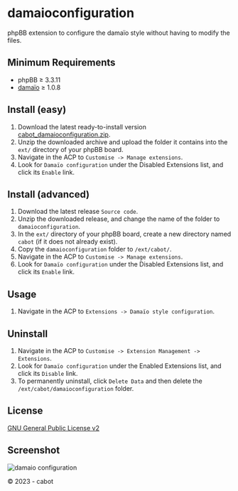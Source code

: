 # damaioconfiguration
phpBB extension to configure the damaïo style without having to modify the files.

## Minimum Requirements
* phpBB ≥ 3.3.11
* [damaïo](https://github.com/cabot/damaio) ≥ 1.0.8

## Install (easy)
1. Download the latest ready-to-install version [cabot_damaioconfiguration.zip](https://github.com/cabot/damaioconfiguration/releases/latest/download/cabot_damaioconfiguration.zip).
2. Unzip the downloaded archive and upload the folder it contains into the `ext/` directory of your phpBB board.
3. Navigate in the ACP to `Customise -> Manage extensions`.
4. Look for `Damaïo configuration` under the Disabled Extensions list, and click its `Enable` link.

## Install (advanced)
1. Download the latest release `Source code`.
2. Unzip the downloaded release, and change the name of the folder to `damaioconfiguration`.
3. In the `ext/` directory of your phpBB board, create a new directory named `cabot` (if it does not already exist).
4. Copy the `damaioconfiguration` folder to `/ext/cabot/`.
5. Navigate in the ACP to `Customise -> Manage extensions`.
6. Look for `Damaïo configuration` under the Disabled Extensions list, and click its `Enable` link.

## Usage
1. Navigate in the ACP to `Extensions -> Damaïo style configuration`.

## Uninstall
1. Navigate in the ACP to `Customise -> Extension Management -> Extensions`.
2. Look for `Damaïo configuration` under the Enabled Extensions list, and click its `Disable` link.
3. To permanently uninstall, click `Delete Data` and then delete the `/ext/cabot/damaioconfiguration` folder.

## License
[GNU General Public License v2](http://opensource.org/licenses/GPL-2.0)

## Screenshot
![damaio configuration](https://upload.cabotweb.fr/images/2023/10/23/damaio-configuration.png)

© 2023 - cabot
